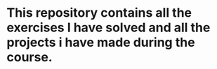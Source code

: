 # This repository contains all the exercises I have solved and all the projects i have made during the course.
